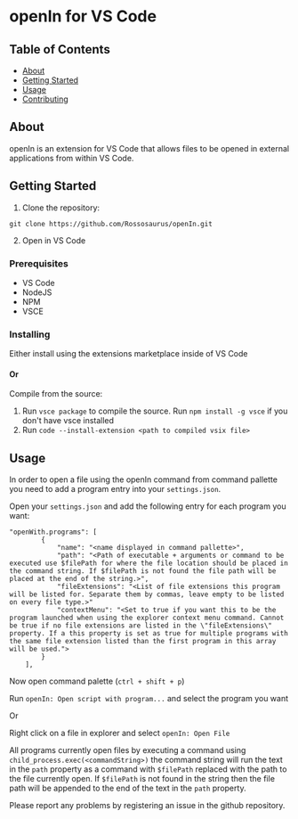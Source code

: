 # openIn for VS Code

## Table of Contents

- [About](#about)
- [Getting Started](#getting_started)
- [Usage](#usage)
- [Contributing](../CONTRIBUTING.md)

## About <a name = "about"></a>

openIn is an extension for VS Code that allows files to be opened in external applications from within VS Code.

## Getting Started <a name = "getting_started"></a>

1. Clone the repository:

```
git clone https://github.com/Rossosaurus/openIn.git
```
2. Open in VS Code

### Prerequisites

 - VS Code
 - NodeJS
 - NPM
 - VSCE

### Installing

Either install using the extensions marketplace inside of VS Code

#### Or

Compile from the source:
 1. Run `vsce package` to compile the source. Run `npm install -g vsce` if you don't have vsce installed
 2. Run `code --install-extension <path to compiled vsix file>`

## Usage <a name = "usage"></a>

In order to open a file using the openIn command from command pallette you need to add a program entry into your `settings.json`.

Open your `settings.json` and add the following entry for each program you want:
```
"openWith.programs": [
        {
            "name": "<name displayed in command pallette>",
            "path": "<Path of executable + arguments or command to be executed use $filePath for where the file location should be placed in the command string. If $filePath is not found the file path will be placed at the end of the string.>",
            "fileExtensions": "<List of file extensions this program will be listed for. Separate them by commas, leave empty to be listed on every file type.>"
            "contextMenu": "<Set to true if you want this to be the program launched when using the explorer context menu command. Cannot be true if no file extensions are listed in the \"fileExtensions\" property. If a this property is set as true for multiple programs with the same file extension listed than the first program in this array will be used.">
        }
    ],
```
Now open command palette (`ctrl + shift + p`)

Run `openIn: Open script with program...` and select the program you want

Or

Right click on a file in explorer and select `openIn: Open File`

All programs currently open files by executing a command using `child_process.exec(<commandString>)` the command string will run the text in the `path` property as a command with `$filePath` replaced with the path to the file currently open. If `$filePath` is not found in the string then the file path will be appended to the end of the text in the `path` property.

Please report any problems by registering an issue in the github repository.